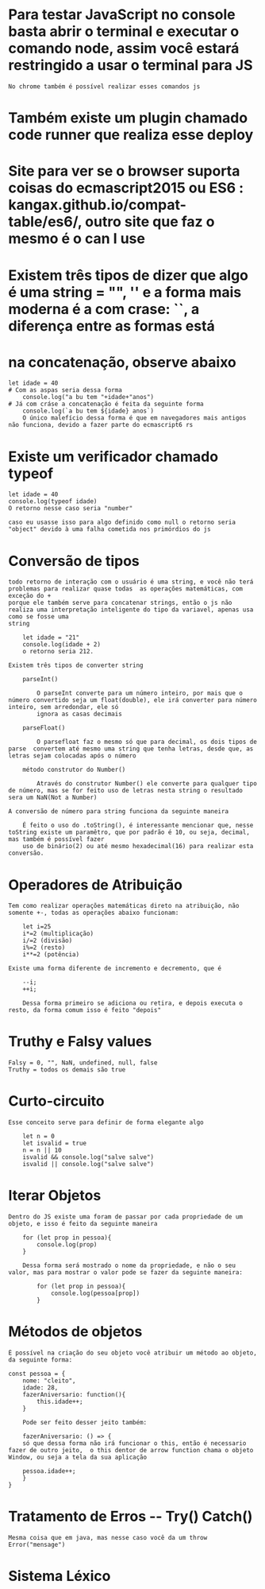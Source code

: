 # Para testar JavaScript no console basta abrir o terminal e executar o comando node, assim você estará restringido a usar o terminal para JS

    No chrome também é possível realizar esses comandos js

# Também existe um plugin chamado code runner que realiza esse deploy

# Site para ver se o browser suporta coisas do ecmascript2015 ou ES6 : kangax.github.io/compat-table/es6/, outro site que faz o mesmo é o can I use

#  Existem três tipos de dizer que algo é uma string = "", '' e a forma mais moderna é a com crase: ``, a diferença entre as formas está 
#  na concatenação, observe abaixo

    let idade = 40
    # Com as aspas seria dessa forma
        console.log("a bu tem "+idade+"anos")
    # Já com cráse a concatenação é feita da seguinte forma
        console.log(`a bu tem ${idade} anos`)
        O único malefício dessa forma é que em navegadores mais antigos não funciona, devido a fazer parte do ecmascript6 rs

# Existe um verificador chamado typeof
    let idade = 40
    console.log(typeof idade)
    O retorno nesse caso seria "number"

    caso eu usasse isso para algo definido como null o retorno seria "object" devido à uma falha cometida nos primórdios do js

# Conversão de tipos

    todo retorno de interação com o usuário é uma string, e você não terá problemas para realizar quase todas  as operações matemáticas, com exceção do +
    porque ele também serve para concatenar strings, então o js não realiza uma interpretação inteligente do tipo da variavel, apenas usa como se fosse uma 
    string

        let idade = "21"
        console.log(idade + 2)
        o retorno seria 212.

    Existem três tipos de converter string

        parseInt()

            O parseInt converte para um número inteiro, por mais que o número convertido seja um float(double), ele irá converter para número inteiro, sem arredondar, ele só 
            ignora as casas decimais

        parseFloat()

            O parsefloat faz o mesmo só que para decimal, os dois tipos de parse  convertem até mesmo uma string que tenha letras, desde que, as letras sejam colocadas após o número

        método construtor do Number()

            Através do construtor Number() ele converte para qualquer tipo de número, mas se for feito uso de letras nesta string o resultado sera um NaN(Not a Number)

    A conversão de número para string funciona da seguinte maneira

        É feito o uso do .toString(), é interessante mencionar que, nesse toString existe um paramêtro, que por padrão é 10, ou seja, decimal, mas também é possível fazer 
        uso de binário(2) ou até mesmo hexadecimal(16) para realizar esta conversão.

# Operadores de Atribuição

    Tem como realizar operações matemáticas direto na atribuição, não  somente +-, todas as operações abaixo funcionam:

        let i=25
        i*=2 (multiplicação)
        i/=2 (divisão)
        i%=2 (resto)
        i**=2 (potência)

    Existe uma forma diferente de incremento e decremento, que é
    
        --i;
        ++i;

        Dessa forma primeiro se adiciona ou retira, e depois executa o resto, da forma comum isso é feito "depois"

# Truthy e Falsy values

    Falsy = 0, "", NaN, undefined, null, false
    Truthy = todos os demais são true

# Curto-circuito

    Esse conceito serve para definir de forma elegante algo

        let n = 0
        let isvalid = true
        n = n || 10
        isvalid && console.log("salve salve")
        isvalid || console.log("salve salve")

# Iterar Objetos

    Dentro do JS existe uma foram de passar por cada propriedade de um objeto, e isso é feito da seguinte maneira

        for (let prop in pessoa){
            console.log(prop)
        }

        Dessa forma será mostrado o nome da propriedade, e não o seu valor, mas para mostrar o valor pode se fazer da seguinte maneira: 

            for (let prop in pessoa){
                console.log(pessoa[prop])
            }
        
#  Métodos de objetos

    É possível na criação do seu objeto você atribuir um método ao objeto, da seguinte forma:

    const pessoa = {
        nome: "cleito",
        idade: 28,
        fazerAniversario: function(){
            this.idade++;
        }

        Pode ser feito desser jeito também:

        fazerAniversario: () => {
        só que dessa forma não irá funcionar o this, então é necessario fazer de outro jeito,  o this dentor de arrow function chama o objeto Window, ou seja a tela da sua aplicação

        pessoa.idade++;
        }
    }


# Tratamento de Erros -- Try() Catch()

    Mesma coisa que em java, mas nesse caso você da um throw Error("mensage")

# Sistema Léxico 

    

    

